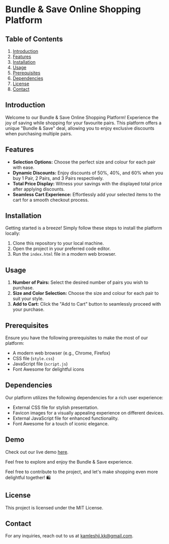# Bundle & Save Online Shopping Platform

## Table of Contents
1. [Introduction](#introduction)
2. [Features](#features)
3. [Installation](#installation)
4. [Usage](#usage)
5. [Prerequisites](#prerequisites)
6. [Dependencies](#dependencies)
7.  [License](#license)
9. [Contact](#contact)


## Introduction <a name="introduction"></a>
Welcome to our Bundle & Save Online Shopping Platform! Experience the joy of saving while shopping for your favourite pairs. This platform offers a unique "Bundle & Save" deal, allowing you to enjoy exclusive discounts when purchasing multiple pairs.

## Features <a name="features"></a>
- **Selection Options:** Choose the perfect size and colour for each pair with ease.
- **Dynamic Discounts:** Enjoy discounts of 50%, 40%, and 60% when you buy 1 Pair, 2 Pairs, and 3 Pairs respectively.
- **Total Price Display:** Witness your savings with the displayed total price after applying discounts.
- **Seamless Cart Experience:** Effortlessly add your selected items to the cart for a smooth checkout process.

## Installation <a name="installation"></a>
Getting started is a breeze! Simply follow these steps to install the platform locally:
1. Clone this repository to your local machine.
2. Open the project in your preferred code editor.
3. Run the `index.html` file in a modern web browser.

## Usage <a name="usage"></a>
1. **Number of Pairs:** Select the desired number of pairs you wish to purchase.
2. **Size and Color Selection:** Choose the size and colour for each pair to suit your style.
3. **Add to Cart:** Click the "Add to Cart" button to seamlessly proceed with your purchase.

## Prerequisites <a name="prerequisites"></a>
Ensure you have the following prerequisites to make the most of our platform:
- A modern web browser (e.g., Chrome, Firefox)
- CSS file (`style.css`)
- JavaScript file (`script.js`)
- Font Awesome for delightful icons

## Dependencies <a name="dependencies"></a>
Our platform utilizes the following dependencies for a rich user experience:
- External CSS file for stylish presentation.
- Favicon images for a visually appealing experience on different devices.
- External JavaScript file for enhanced functionality.
- Font Awesome for a touch of iconic elegance.

## Demo <a name="demo"></a>
Check out our live demo [here](https://neon-dasik-0b36b4.netlify.app/).

Feel free to explore and enjoy the Bundle & Save experience.

Feel free to contribute to the project, and let's make shopping even more delightful together! 🛍️

## License <a name="license"></a>
This project is licensed under the MIT License.

## Contact <a name="contact"></a>
For any inquiries, reach out to us at kamleshji.kk@gmail.com.


